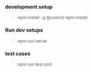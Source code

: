 ### development setup 

> npm install -g @vue/cli
> npm install

### Run dev setups
> npm run serve

### test cases
 > npm run test:unit